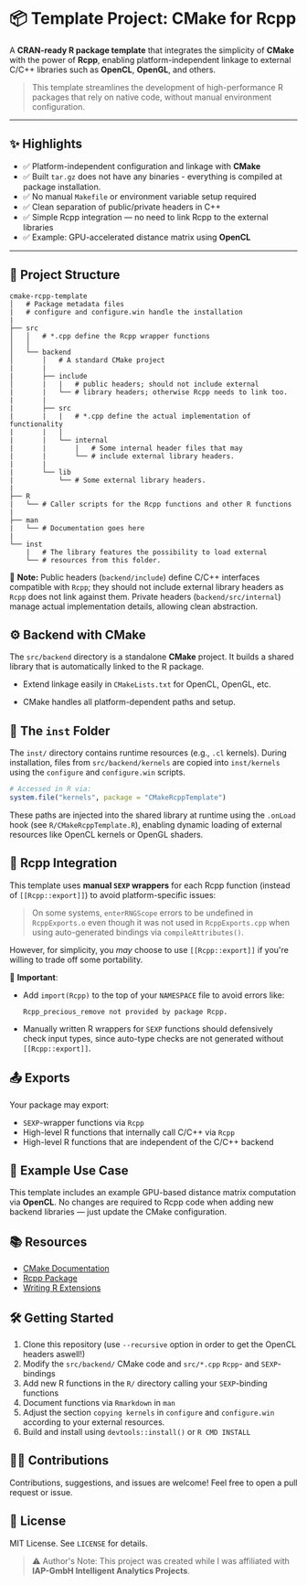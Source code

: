 # 📦 Template Project: CMake for Rcpp

A **CRAN-ready R package template** that integrates the simplicity of **CMake** with the power of **Rcpp**, enabling platform-independent linkage to external C/C++ libraries such as **OpenCL**, **OpenGL**, and others.

> This template streamlines the development of high-performance R packages that rely on native code, without manual environment configuration.

---

## ✨ Highlights

- ✅ Platform-independent configuration and linkage with **CMake**
- ✅ Built `tar.gz` does not have any binaries - everything is compiled at package installation.
- ✅ No manual `Makefile` or environment variable setup required
- ✅ Clean separation of public/private headers in C++
- ✅ Simple Rcpp integration — no need to link Rcpp to the external libraries
- ✅ Example: GPU-accelerated distance matrix using **OpenCL**

---

## 📁 Project Structure

```
cmake-rcpp-template
│	# Package metadata files
|	# configure and configure.win handle the installation
|
├──	src
│	│   # *.cpp define the Rcpp wrapper functions
│	│
│	└──	backend
│		│   # A standard CMake project
|		|
|		├──	include
│		|	|	# public headers; should not include external
|		|	└──	# library headers; otherwise Rcpp needs to link too.
|		|
|		├──	src
|		|	|	# *.cpp define the actual implementation of functionality
|		|	|
|		|	└──	internal
|		|		| 	# Some internal header files that may 
|		|		└──	# include external library headers.
|		|
|		└──	lib
|			└──	# Some external library headers.
|	
├──	R
|	└──	# Caller scripts for the Rcpp functions and other R functions
|
├──	man
|	└──	# Documentation goes here
|
└──	inst
	| 	# The library features the possibility to load external
	└──	# resources from this folder.
```

📝 **Note:** Public headers (`backend/include`) define C/C++ interfaces compatible with `Rcpp`; they should not include external library headers as `Rcpp` does not link against them. Private headers (`backend/src/internal`) manage actual implementation details, allowing clean abstraction.

## ⚙️ Backend with CMake
The `src/backend` directory is a standalone **CMake** project. It builds a shared library that is automatically linked to the R package.

* Extend linkage easily in `CMakeLists.txt` for OpenCL, OpenGL, etc.

* CMake handles all platform-dependent paths and setup.

## 📂 The `inst` Folder

The `inst/` directory contains runtime resources (e.g., `.cl` kernels). During installation, files from `src/backend/kernels` are copied into `inst/kernels` using the `configure` and `configure.win` scripts.

``````r
# Accessed in R via:
system.file("kernels", package = "CMakeRcppTemplate")
``````

These paths are injected into the shared library at runtime using the `.onLoad` hook (see `R/CMakeRcppTemplate.R`), enabling dynamic loading of external resources like OpenCL kernels or OpenGL shaders.

## 🔗 Rcpp Integration

This template uses **manual `SEXP` wrappers** for each Rcpp function (instead of `[[Rcpp::export]]`) to avoid platform-specific issues:

> On some systems, `enterRNGScope` errors to be undefined in `RcppExports.o` even though it was not used in `RcppExports.cpp` when using auto-generated bindings via `compileAttributes()`.

However, for simplicity, you *may* choose to use `[[Rcpp::export]]` if you're willing to trade off some portability.

📌 **Important**:

- Add `import(Rcpp)` to the top of your `NAMESPACE` file to avoid errors like:

  ```text
  Rcpp_precious_remove not provided by package Rcpp.
  ```

- Manually written R wrappers for `SEXP` functions should defensively check input types, since auto-type checks are not generated without `[[Rcpp::export]]`.

## 📤 Exports

Your package may export:

- `SEXP`-wrapper functions via `Rcpp`
- High-level R functions that internally call C/C++ via `Rcpp`
- High-level R functions that are independent of the C/C++ backend

## 🧪 Example Use Case

This template includes an example GPU-based distance matrix computation via **OpenCL**. No changes are required to Rcpp code when adding new backend libraries — just update the CMake configuration.

## 📚 Resources

- [CMake Documentation](https://cmake.org/documentation/)
- [Rcpp Package](https://cran.r-project.org/package=Rcpp)
- [Writing R Extensions](https://cran.r-project.org/doc/manuals/r-release/R-exts.html)

## 🛠️ Getting Started

1. Clone this repository (use `--recursive` option in order to get the OpenCL headers aswell!)
2. Modify the `src/backend/` CMake code and `src/*.cpp` `Rcpp`- and `SEXP`-bindings
3. Add new R functions in the `R/` directory calling your `SEXP`-binding functions
4. Document functions via `Rmarkdown` in `man`
5. Adjust the section `copying kernels` in `configure` and `configure.win` according to your external resources.
6. Build and install using `devtools::install()` or `R CMD INSTALL`

## 🧑‍💻 Contributions

Contributions, suggestions, and issues are welcome! Feel free to open a pull request or issue.

## 📄 License

MIT License. See `LICENSE` for details.

> ⚠️ Author's Note: This project was created while I was affiliated with **IAP-GmbH Intelligent Analytics Projects**.

